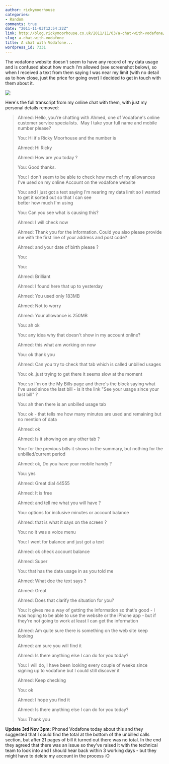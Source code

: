 ```yaml
---
author: rickymoorhouse
categories:
- Random
comments: true
date: "2011-11-03T12:54:22Z"
link: http://blog.rickymoorhouse.co.uk/2011/11/03/a-chat-with-vodafone/
slug: a-chat-with-vodafone
title: A chat with Vodafone...
wordpress_id: 7331
---
```


The vodafone website doesn't seem to have any record of my data usage and is confused about how much I'm allowed (see screenshot below), so when I received a text from them saying I was near my limit (with no detail as to how close, just the price for going over) I decided to get in touch with them about it. 

[![](http://samespirit.net/ricky/files/2011/11/Screen-shot-2011-11-03-at-15.36.38-420x168.png)](http://rickymoorhouse.files.wordpress.com/2011/11/screen-shot-2011-11-03-at-15-36-38.png)

Here's the full transcript from my online chat with them, with just my personal details removed:




<blockquote>Ahmed: Hello, you're chatting with Ahmed, one of Vodafone's online customer service specialists.  May I take your full name and mobile number please?

You: Hi it's Ricky Moorhouse and the number is <REMOVED>

Ahmed: Hi Ricky

Ahmed: How are you today ?

You: Good thanks. 

You: I don't seem to be able to check how much of my allowances I've used on my online Account on the vodafone website

You: and I just got a text saying I'm nearing my data limit so I wanted to get it sorted out so that I can see  
better how much I'm using

You: Can you see what is causing this?

Ahmed: I will check now

Ahmed: Thank you for the information. Could you also please provide me with the first line of your address and post code?

Ahmed: and your date of birth please ?

You: <REMOVED>

You: <REMOVED>

Ahmed: Brilliant

Ahmed: I found here that up to yesterday

Ahmed: You used only 183MB

Ahmed: Not to worry

Ahmed: Your allowance is 250MB

You: ah ok 

You: any idea why that doesn't show in my account online?

Ahmed: this what am working on now

You: ok thank you

Ahmed: Can you try to check that tab which is called unbilled usages

You: ok..just trying to get there it seems slow at the moment

You: so I'm on the My Bills page and there's the block saying what I've used since the last bill - is it the link "See your usage since your last bill" ?

You: ah then there is an unbilled usage tab

You: ok - that tells me how many minutes are used and remaining but no mention of data

Ahmed: ok

Ahmed: Is it showing on any other tab ?

You: for the previous bills it shows in the summary, but nothing for the unbilled/current period

Ahmed: ok, Do you have your mobile handy ? 

You: yes

Ahmed: Great dial 44555

Ahmed: It is free

Ahmed: and tell me what you will have ?

You: options for inclusive minutes or account balance

Ahmed: that is what it says on the screen ?

You: no it was a voice menu

You: I went for balance and just got a text 

Ahmed: ok check account balance

Ahmed: Super

You: that has the data usage in as you told me

Ahmed: What doe the text says ?

Ahmed: Great

Ahmed: Does that clarify the situation for you? 

You: It gives me a way of getting the information so that's good - I was hoping to be able to use the website or the iPhone app - but if they're not going to work at least I can get the information

Ahmed: Am quite sure there is something on the web site keep looking

Ahmed: am sure you will find it

Ahmed: Is there anything else I can do for you today?

You: I will do, I have been looking every couple of weeks since signing up to vodafone but I could still discover it

Ahmed: Keep checking

You: ok

Ahmed: I hope you find it

Ahmed: Is there anything else I can do for you today?

You: Thank you</blockquote>


**Update 3rd Nov 3pm:** Phoned Vodafone today about this and they suggested that I could find the total at the bottom of the unbilled calls section, but after 21 pages of bill it turned out there was no total. In the end they agreed that there was an issue so they've raised it with the technical team to look into and I should hear back within 3 working days - but they might have to delete my account in the process :O
